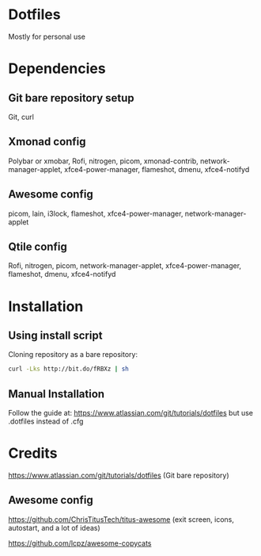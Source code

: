 # Dotfiles

Mostly for personal use

# Dependencies
## Git bare repository setup

Git, curl

## Xmonad config

Polybar or xmobar, Rofi, nitrogen, picom, xmonad-contrib, network-manager-applet, xfce4-power-manager, flameshot, dmenu, xfce4-notifyd

## Awesome config

picom, lain, i3lock, flameshot, xfce4-power-manager, network-manager-applet

## Qtile config

Rofi, nitrogen, picom, network-manager-applet, xfce4-power-manager, flameshot, dmenu, xfce4-notifyd

# Installation
## Using install script

Cloning repository as a bare repository:

```sh
curl -Lks http://bit.do/fRBXz | sh
```

## Manual Installation

Follow the guide at: https://www.atlassian.com/git/tutorials/dotfiles but use .dotfiles instead of .cfg

# Credits
https://www.atlassian.com/git/tutorials/dotfiles (Git bare repository)

## Awesome config
https://github.com/ChrisTitusTech/titus-awesome (exit screen, icons, autostart, and a lot of ideas)

https://github.com/lcpz/awesome-copycats

